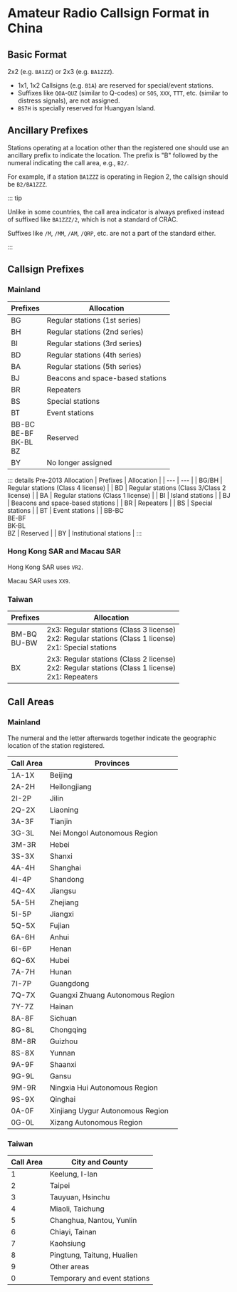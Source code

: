 # Amateur Radio Callsign Format in China

## Basic Format
2x2 (e.g. `BA1ZZ`) or 2x3 (e.g. `BA1ZZZ`).

- 1x1, 1x2 Callsigns (e.g. `B1A`) are reserved for special/event stations.
- Suffixes like `QOA`-`QUZ` (similar to Q-codes) or `SOS`, `XXX`, `TTT`, etc. (similar to distress signals), are not assigned.
- `BS7H` is specially reserved for Huangyan Island.

## Ancillary Prefixes
Stations operating at a location other than the registered one should use an ancillary prefix to indicate the location. The prefix is "B" followed by the numeral indicating the call area, e.g., `B2/`.

For example, if a station `BA1ZZZ` is operating in Region 2, the callsign should be `B2/BA1ZZZ`.

::: tip

Unlike in some countries, the call area indicator is always prefixed instead of suffixed like `BA1ZZZ/2`, which is not a standard of CRAC.

Suffixes like `/M`, `/MM`, `/AM`, `/QRP`, etc. are not a part of the standard either.

:::

## Callsign Prefixes

### Mainland
| Prefixes | Allocation |
| --- | --- |
| BG | Regular stations (1st series) |
| BH | Regular stations (2nd series) |
| BI | Regular stations (3rd series) |
| BD | Regular stations (4th series) |
| BA | Regular stations (5th series) |
| BJ | Beacons and space-based stations |
| BR | Repeaters |
| BS | Special stations |
| BT | Event stations |
| BB-BC<br>BE-BF<br>BK-BL<br>BZ | Reserved |
| BY | No longer assigned |

::: details Pre-2013 Allocation
| Prefixes | Allocation |
| --- | --- |
| BG/BH | Regular stations (Class 4 license) |
| BD | Regular stations (Class 3/Class 2 license) |
| BA | Regular stations (Class 1 license) |
| BI | Island stations |
| BJ | Beacons and space-based stations |
| BR | Repeaters |
| BS | Special stations |
| BT | Event stations |
| BB-BC<br>BE-BF<br>BK-BL<br>BZ | Reserved |
| BY | Institutional stations |
:::

### Hong Kong SAR and Macau SAR
Hong Kong SAR uses `VR2`.

Macau SAR uses `XX9`.

### Taiwan
| Prefixes | Allocation |
| --- | --- |
| BM-BQ<br>BU-BW | 2x3: Regular stations (Class 3 license)<br>2x2: Regular stations (Class 1 license)<br>2x1: Special stations |
| BX | 2x3: Regular stations (Class 2 license)<br>2x2: Regular stations (Class 1 license)<br>2x1: Repeaters |

## Call Areas

### Mainland
The numeral and the letter afterwards together indicate the geographic location of the station registered.

| Call Area | Provinces |
| --- | --- |
| 1A-1X | Beijing |
| 2A-2H | Heilongjiang |
| 2I-2P | Jilin |
| 2Q-2X | Liaoning |
| 3A-3F | Tianjin |
| 3G-3L | Nei Mongol Autonomous Region |
| 3M-3R | Hebei |
| 3S-3X | Shanxi |
| 4A-4H | Shanghai |
| 4I-4P | Shandong |
| 4Q-4X | Jiangsu |
| 5A-5H | Zhejiang |
| 5I-5P | Jiangxi |
| 5Q-5X | Fujian |
| 6A-6H | Anhui |
| 6I-6P | Henan |
| 6Q-6X | Hubei |
| 7A-7H | Hunan |
| 7I-7P | Guangdong |
| 7Q-7X | Guangxi Zhuang Autonomous Region |
| 7Y-7Z | Hainan |
| 8A-8F | Sichuan |
| 8G-8L | Chongqing |
| 8M-8R | Guizhou |
| 8S-8X | Yunnan |
| 9A-9F | Shaanxi |
| 9G-9L | Gansu |
| 9M-9R | Ningxia Hui Autonomous Region |
| 9S-9X | Qinghai |
| 0A-0F | Xinjiang Uygur Autonomous Region |
| 0G-0L | Xizang Autonomous Region |

### Taiwan
| Call Area | City and County |
| --- | --- |
| 1 | Keelung, I-lan |
| 2 | Taipei |
| 3 | Tauyuan, Hsinchu |
| 4 | Miaoli, Taichung |
| 5 | Changhua, Nantou, Yunlin |
| 6 | Chiayi, Tainan |
| 7 | Kaohsiung |
| 8 | Pingtung, Taitung, Hualien |
| 9 | Other areas |
| 0 | Temporary and event stations |